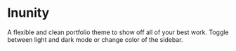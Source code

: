 # Inunity
A flexible and clean portfolio theme to show off all of your best work. Toggle between light and dark mode or change color of the sidebar.

